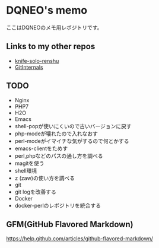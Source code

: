 # DQNEO's memo

ここはDQNEOのメモ用レポジトリです。

## Links to my other repos

* [knife-solo-renshu](https://github.com/DQNEO/knife-solo-renshu)
* [GitInternals](https://github.com/DQNEO/GitInternals)

## TODO
* Nginx
* PHP7
* H2O
* Emacs
 * shell-popが使いにくいので古いバージョンに戻す
 * php-modeが壊れたので入れなおす
 * perl-modeがイマイチな気がするので何とかする
 * emacs-clientをためす
 * perl,phpなどのパスの通し方を調べる
 * magitを使う
* shell環境
 * z (zaw)の使い方を調べる
* git
 * git logを改善する
* Docker
 * docker-perlのレポジトリを統合する
 
## GFM(GitHub Flavored Markdown)
https://help.github.com/articles/github-flavored-markdown/

